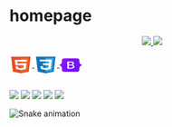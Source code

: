 # homepage
<div align="center">
  <a href="https://github.com/manoelbruno">
  <img height="160em" src="https://github-readme-stats.vercel.app/api?username=manoelbruno&show_icons=true&theme=merko&include_all_commits=true&count_private=true"/>
  <img height="160em" src="https://github-readme-stats.vercel.app/api/top-langs/?username=manoelbruno&layout=compact&langs_count=7&theme=merko"/>
</div>
<div style="display: inline_block"><br>
  <img align="center" alt="Manoel-HTML" height="30" width="40" src="https://raw.githubusercontent.com/devicons/devicon/master/icons/html5/html5-original.svg">
  <img align="center" alt="Manoel-CSS" height="30" width="40" src="https://raw.githubusercontent.com/devicons/devicon/master/icons/css3/css3-original.svg">
  <img align="center" alt="Manoel-bootstrap" height="30" width="40" src="https://raw.githubusercontent.com/devicons/devicon/master/icons/bootstrap/bootstrap-original.svg">
</div>

##

<div> 
<a href="https://www.linkedin.com/in/rafaella-ballerini-45875016a" target="_blank"><img src="https://img.shields.io/badge/-LinkedIn-%230077B5?style=for-the-badge&logo=linkedin&logoColor=white" target="_blank"></a>
<a href="" target="_blank"><img src="https://img.shields.io/badge/-Instagram-%23E4405F?style=for-the-badge&logo=instagram&logoColor=white" target="_blank"></a>
<a href="" target="_blank"><img src="https://img.shields.io/badge/Twitch-9146FF?style=for-the-badge&logo=twitch&logoColor=white" target="_blank"></a>
<a href="" target="_blank"><img src="https://img.shields.io/badge/YouTube-FF0000?style=for-the-badge&logo=youtube&logoColor=white" target="_blank"></a>  
<a href = "mailto:manoelbrunomoreiramelo@gmail.com"><img src="https://img.shields.io/badge/-Gmail-%23333?style=for-the-badge&logo=gmail&logoColor=white" target="_blank"></a>
 
![Snake animation](https://github.com/manoelbruno/manoelbruno/blob/output/github-contribution-grid-snake.svg)
 
</div>
